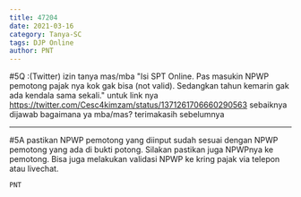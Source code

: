 ```yaml
---
title: 47204
date: 2021-03-16
category: Tanya-SC
tags: DJP Online
author: PNT
---
```


#5Q :(Twitter) izin tanya mas/mba "Isi SPT Online. Pas masukin NPWP pemotong pajak nya kok gak bisa (not valid). Sedangkan tahun kemarin gak ada kendala sama sekali." untuk link nya https://twitter.com/Cesc4kimzam/status/1371261706660290563 sebaiknya dijawab bagaimana ya mba/mas? terimakasih sebelumnya

---

#5A pastikan NPWP pemotong yang diinput sudah sesuai dengan NPWP pemotong yang ada di bukti potong. Silakan pastikan juga NPWPnya ke pemotong. Bisa juga melakukan validasi NPWP ke kring pajak via telepon atau livechat.

`PNT`
